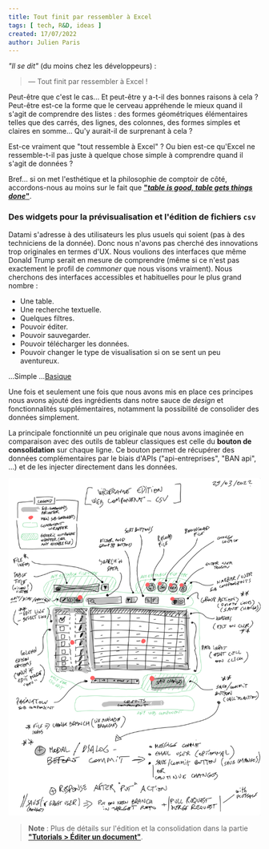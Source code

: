 ```yaml
---
title: Tout finit par ressembler à Excel
tags: [ tech, R&D, ideas ]
created: 17/07/2022
author: Julien Paris
---
```


_"Il se dit"_ (du moins chez les développeurs) :

> — Tout finit par ressembler à Excel !

Peut-être que c'est le cas... Et peut-être y a-t-il des bonnes raisons à cela ? Peut-être est-ce la forme que le cerveau appréhende le mieux quand il s'agit de comprendre des listes : des formes géométriques élémentaires telles que des carrés, des lignes, des colonnes, des formes simples et claires en somme... Qu'y aurait-il de surprenant à cela ?

Est-ce vraiment que "tout ressemble à Excel" ? Ou bien est-ce qu'Excel ne ressemble-t-il pas juste à quelque chose simple à comprendre quand il s'agit de données ?

Bref... si on met l'esthétique et la philosophie de comptoir de côté, accordons-nous au moins sur le fait que **["_table is good, table gets things done_"](https://youtu.be/qUTtKYMk7u8?t=141)**.

### Des widgets pour la prévisualisation et l'édition de fichiers `csv`

Datami s'adresse à des utilisateurs les plus usuels qui soient (pas à des techniciens de la donnée). Donc nous n'avons pas cherché des innovations trop originales en termes d'UX. Nous voulions des interfaces que même Donald Trump serait en mesure de comprendre (même si ce n'est pas exactement le profil de _commoner_ que nous visons vraiment). Nous cherchons des interfaces accessibles et habituelles pour le plus grand nombre : 

- Une table.
- Une recherche textuelle.
- Quelques filtres.
- Pouvoir éditer.
- Pouvoir sauvegarder.
- Pouvoir télécharger les données.
- Pouvoir changer le type de visualisation si on se sent un peu aventureux.

...Simple
...[Basique](https://www.youtube.com/watch?v=2bjk26RwjyU&ab_channel=orelsan)

Une fois et seulement une fois que nous avons mis en place ces principes nous avons ajouté des ingrédients dans notre sauce de _design_ et fonctionnalités supplémentaires, notamment la possibilité de consolider des données simplement.

La principale fonctionnité un peu originale que nous avons imaginée en comparaison avec des outils de tableur classiques est celle du **bouton de consolidation** sur chaque ligne. Ce bouton permet de récupérer des données complémentaires par le biais d'APIs ("api-entreprises", "BAN api", ...) et de les injecter directement dans les données.

![GITRIBUTE-WIREFRAME-EDIT-CSV-02](https://raw.githubusercontent.com/multi-coop/datami-website-content/main/images/schemas/Multi-gitribute-wireframe-edit-csv-02.png)

> **Note** : Plus de détails sur l'édition et la consolidation dans la partie **["Tutorials > Éditer un document"](/tutorial-edition)**.
